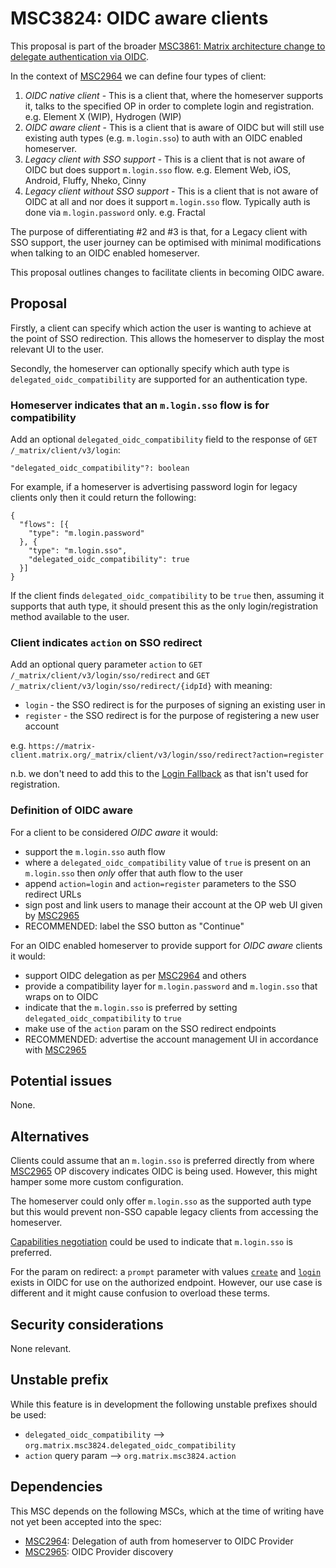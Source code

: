 # MSC3824: OIDC aware clients

This proposal is part of the broader [MSC3861: Matrix architecture change to delegate authentication via OIDC](https://github.com/matrix-org/matrix-spec-proposals/pull/2967).

In the context of [MSC2964](https://github.com/matrix-org/matrix-doc/pull/2964) we can define four types of client:

1. *OIDC native client* - This is a client that, where the homeserver supports it, talks to the specified OP in order to complete login and registration. e.g. Element X (WIP), Hydrogen (WIP)
1. *OIDC aware client* - This is a client that is aware of OIDC but will still use existing auth types (e.g. `m.login.sso`) to auth with an OIDC enabled homeserver.
1. *Legacy client with SSO support* - This is a client that is not aware of OIDC but does support `m.login.sso` flow. e.g. Element Web, iOS, Android, Fluffy, Nheko, Cinny
1. *Legacy client without SSO support* - This is a client that is not aware of OIDC at all and nor does it support `m.login.sso` flow. Typically auth is done via `m.login.password` only. e.g. Fractal

The purpose of differentiating #2 and #3 is that, for a Legacy client with SSO support, the user journey can be optimised with minimal modifications when talking to an OIDC enabled homeserver.

This proposal outlines changes to facilitate clients in becoming OIDC aware.

## Proposal

Firstly, a client can specify which action the user is wanting to achieve at the point of SSO redirection. This allows the homeserver to display the most relevant UI to the user.

Secondly, the homeserver can optionally specify which auth type is `delegated_oidc_compatibility` are supported for an authentication type.

### Homeserver indicates that an `m.login.sso` flow is for compatibility

Add an optional `delegated_oidc_compatibility` field to the response of `GET /_matrix/client/v3/login`:

`"delegated_oidc_compatibility"?: boolean`

For example, if a homeserver is advertising password login for legacy clients only then it could return the following:

```
{
  "flows": [{
    "type": "m.login.password"
  }, {
    "type": "m.login.sso",
    "delegated_oidc_compatibility": true
  }]
}

```

If the client finds `delegated_oidc_compatibility` to be `true` then, assuming it supports that auth type, it should present this as the only login/registration method available to the user.

### Client indicates `action` on SSO redirect

Add an optional query parameter `action` to `GET /_matrix/client/v3/login/sso/redirect` and `GET /_matrix/client/v3/login/sso/redirect/{idpId}` with meaning:

- `login` - the SSO redirect is for the purposes of signing an existing user in
- `register` - the SSO redirect is for the purpose of registering a new user account

e.g. `https://matrix-client.matrix.org/_matrix/client/v3/login/sso/redirect?action=register`

n.b. we don't need to add this to the [Login Fallback](https://spec.matrix.org/v1.2/client-server-api/#login-fallback) as that isn't used for registration.

### Definition of OIDC aware

For a client to be considered *OIDC aware* it would:

- support the `m.login.sso` auth flow
- where a `delegated_oidc_compatibility` value of `true` is present on an `m.login.sso` then *only* offer that auth flow to the user
- append `action=login` and `action=register` parameters to the SSO redirect URLs
- sign post and link users to manage their account at the OP web UI given by [MSC2965](https://github.com/matrix-org/matrix-spec-proposals/pull/2965)
- RECOMMENDED: label the SSO button as "Continue"

For an OIDC enabled homeserver to provide support for *OIDC aware* clients it would:

- support OIDC delegation as per [MSC2964](https://github.com/matrix-org/matrix-spec-proposals/pull/2964) and others
- provide a compatibility layer for `m.login.password` and `m.login.sso` that wraps on to OIDC
- indicate that the `m.login.sso` is preferred by setting `delegated_oidc_compatibility` to `true`
- make use of the `action` param on the SSO redirect endpoints
- RECOMMENDED:  advertise the account management UI in accordance with [MSC2965](https://github.com/matrix-org/matrix-spec-proposals/pull/2965)

## Potential issues

None.

## Alternatives

Clients could assume that an `m.login.sso` is preferred directly from where [MSC2965](https://github.com/matrix-org/matrix-spec-proposals/pull/2965) OP discovery indicates OIDC is being used. However, this might hamper some more custom configuration.

The homeserver could only offer `m.login.sso` as the supported auth type but this would prevent non-SSO capable legacy clients from accessing the homeserver.

[Capabilities negotiation](https://spec.matrix.org/v1.2/client-server-api/#capabilities-negotiation) could be used to indicate that `m.login.sso` is preferred.

For the param on redirect: a `prompt` parameter with values [`create`](https://openid.net/specs/openid-connect-prompt-create-1_0.html#rfc.section.4) and [`login`](https://openid.net/specs/openid-connect-core-1_0.html#AuthRequest) exists in OIDC for use on the authorized endpoint. However, our use case is different and it might cause confusion to overload these terms.

## Security considerations

None relevant.

## Unstable prefix

While this feature is in development the following unstable prefixes should be used:

* `delegated_oidc_compatibility` --> `org.matrix.msc3824.delegated_oidc_compatibility`
* `action` query param --> `org.matrix.msc3824.action`

## Dependencies

This MSC depends on the following MSCs, which at the time of writing have not yet
been accepted into the spec:

* [MSC2964](https://github.com/matrix-org/matrix-spec-proposals/pull/2964): Delegation of auth from homeserver to OIDC Provider
* [MSC2965](https://github.com/matrix-org/matrix-spec-proposals/pull/2965): OIDC Provider discovery

